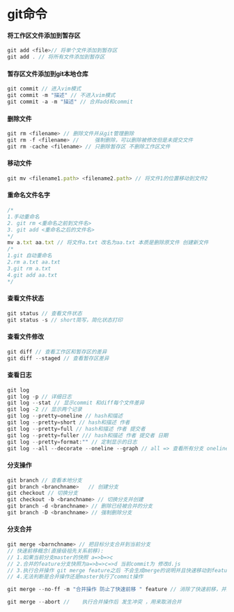 # git命令

#### 将工作区文件添加到暂存区

```javascript
git add <file>// 将单个文件添加到暂存区
git add . // 将所有文件添加到暂存区
```

#### 暂存区文件添加到git本地仓库

```javascript
git commit // 进入vim模式
git commit -m "描述" // 不进入vim模式
git commit -a -m "描述" // 合并add和commit
```

#### 删除文件

```javascript
git rm <filename> // 删除文件并从git管理删除
git rm -f <filename> // 	强制删除，可以删除被修改但是未提交文件
git rm -cache <filename> // 只删除暂存区 不删除工作区文件
```

#### 移动文件

```javascript
git mv <filename1.path> <filename2.path> // 将文件1的位置移动到文件2
```

#### 重命名文件名字

```javascript
/*
1.手动重命名
2. git rm <重命名之前到文件名>
3. git add <重命名之后的文件名>
*/ 
mv a.txt aa.txt // 将文件a.txt 改名为aa.txt 本质是删除原文件 创建新文件
/*
1.git 自动重命名
2.rm a.txt aa.txt
3.git rm a.txt
4.git add aa.txt
*/
```

#### 查看文件状态

```javascript
git status // 查看文件状态
git status -s // short简写，简化状态打印
```

#### 查看文件修改

```javascript
git diff // 查看工作区和暂存区的差异
git diff --staged // 查看暂存区差异
```

#### 查看日志

```js
git log
git log -p // 详细日志
git log --stat // 显示commit 和diff每个文件差异
git log -2 // 显示两个记录
git log --pretty=oneline // hash和描述
git log --pretty=short // hash和描述 作者
git log --pretty=full // hash和描述 作者 提交者
git log --pretty=fuller /// hash和描述 作者 提交者 日期
git log --pretty=format:"" // 定制显示的日志
git log --all --decorate --oneline --graph // all => 查看所有分支 oneline => hash描述 --graph 树桩可视化 decorate => 装饰每个提交指向分支 
```

#### 分支操作

```js
git branch // 查看本地分支
git branch <branchname>   // 创建分支
git checkout // 切换分支
git checkout -b <branchname> // 切换分支并创建
git branch -d <branchname> // 删除已经被合并的分支
git branch -D <branchname> // 强制删除分支
```

#### 分支合并

```js
git merge <barnchname> // 把目标分支合并到当前分支
// 快速前移概念(直接级祖先关系前移):
// 1.如果当前分支master的快照 a=>b=>c
// 2.合并的feature分支快照为a=>b=>c=>d 当前commit为 修改d.js
// 3.执行合并操作 git merge feature之后 不会生成merge的说明并且快速移动到feature的commit => 修改d.js
// 4.无法判断是合并操作还是master执行了commit操作

git merge --no-ff -m "合并操作 防止了快速前移 " feature // 消除了快速前移，并且commit变为 合并操作 防止了快速前移 

git merge --abort // 	执行合并操作后 发生冲突 ，用来取消合并
```

